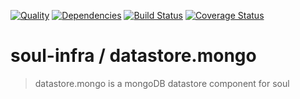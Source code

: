 [![Quality](https://codeclimate.com/github/soul-infra/datastore.mongo/badges/gpa.svg)](https://codeclimate.com/github/soul-infra/datastore.mongo)
[![Dependencies](https://david-dm.org/soul-infra/datastore.mongo.svg)](https://david-dm.org/soul-infra/datastore.mongo)
[![Build Status](https://secure.travis-ci.org/soul-infra/datastore.mongo.svg)](https://travis-ci.org/soul-infra/datastore.mongo)
[![Coverage Status](https://img.shields.io/coveralls/soul-infra/datastore.mongo.svg)](https://coveralls.io/r/soul-infra/datastore.mongo)

# soul-infra / datastore.mongo
> datastore.mongo is a mongoDB datastore component for soul